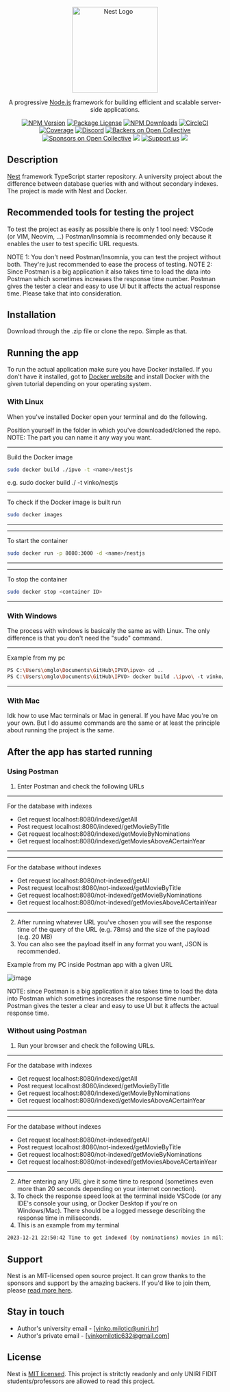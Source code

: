 <p align="center">
  <a href="http://nestjs.com/" target="blank"><img src="https://nestjs.com/img/logo-small.svg" width="200" alt="Nest Logo" /></a>
</p>

[circleci-image]: https://img.shields.io/circleci/build/github/nestjs/nest/master?token=abc123def456
[circleci-url]: https://circleci.com/gh/nestjs/nest

  <p align="center">A progressive <a href="http://nodejs.org" target="_blank">Node.js</a> framework for building efficient and scalable server-side applications.</p>
    <p align="center">
<a href="https://www.npmjs.com/~nestjscore" target="_blank"><img src="https://img.shields.io/npm/v/@nestjs/core.svg" alt="NPM Version" /></a>
<a href="https://www.npmjs.com/~nestjscore" target="_blank"><img src="https://img.shields.io/npm/l/@nestjs/core.svg" alt="Package License" /></a>
<a href="https://www.npmjs.com/~nestjscore" target="_blank"><img src="https://img.shields.io/npm/dm/@nestjs/common.svg" alt="NPM Downloads" /></a>
<a href="https://circleci.com/gh/nestjs/nest" target="_blank"><img src="https://img.shields.io/circleci/build/github/nestjs/nest/master" alt="CircleCI" /></a>
<a href="https://coveralls.io/github/nestjs/nest?branch=master" target="_blank"><img src="https://coveralls.io/repos/github/nestjs/nest/badge.svg?branch=master#9" alt="Coverage" /></a>
<a href="https://discord.gg/G7Qnnhy" target="_blank"><img src="https://img.shields.io/badge/discord-online-brightgreen.svg" alt="Discord"/></a>
<a href="https://opencollective.com/nest#backer" target="_blank"><img src="https://opencollective.com/nest/backers/badge.svg" alt="Backers on Open Collective" /></a>
<a href="https://opencollective.com/nest#sponsor" target="_blank"><img src="https://opencollective.com/nest/sponsors/badge.svg" alt="Sponsors on Open Collective" /></a>
  <a href="https://paypal.me/kamilmysliwiec" target="_blank"><img src="https://img.shields.io/badge/Donate-PayPal-ff3f59.svg"/></a>
    <a href="https://opencollective.com/nest#sponsor"  target="_blank"><img src="https://img.shields.io/badge/Support%20us-Open%20Collective-41B883.svg" alt="Support us"></a>
  <a href="https://twitter.com/nestframework" target="_blank"><img src="https://img.shields.io/twitter/follow/nestframework.svg?style=social&label=Follow"></a>
</p>
  <!--[![Backers on Open Collective](https://opencollective.com/nest/backers/badge.svg)](https://opencollective.com/nest#backer)
  [![Sponsors on Open Collective](https://opencollective.com/nest/sponsors/badge.svg)](https://opencollective.com/nest#sponsor)-->

## Description

[Nest](https://github.com/nestjs/nest) framework TypeScript starter repository.
A university project about the difference between database queries with and without secondary indexes.
The project is made with Nest and Docker.

## Recommended tools for testing the project

To test the project as easily as possible there is only 1 tool need: VSCode (or VIM, Neovim, ...) 
Postman/Insomnia is recommended only because it enables the user to test specific URL requests.

NOTE 1: You don't need Postman/Insomnia, you can test the project without both. They're just recommended to ease the process of testing.
NOTE 2: Since Postman is a big application it also takes time to load the data into Postman which sometimes increases the response time number. Postman gives the tester a clear and easy to use UI but it affects the actual response time. Please take that into consideration.

## Installation

Download through the .zip file or clone the repo. Simple as that.

## Running the app

To run the actual application make sure you have Docker installed.
If you don't have it installed, got to [Docker website](https://docs.docker.com/get-docker/) and install Docker with the given tutorial depending on your operating system. 

### With Linux

When you've installed Docker open your terminal and do the following.

Position yourself in the folder in which you've downloaded/cloned the repo.
NOTE: The <name> part you can name it any way you want.

***
Build the Docker image
```bash
sudo docker build ./ipvo -t <name>/nestjs 
```
e.g. sudo docker build ./ -t vinko/nestjs
***
To check if the Docker image is built run
```bash
sudo docker images
```
***

***
To start the container  
```bash
sudo docker run -p 8080:3000 -d <name>/nestjs
```
***

***
To stop the container
```bash
sudo docker stop <container ID>
```
***

### With Windows

The process with windows is basically the same as with Linux.
The only difference is that you don't need the "sudo" command.

***
Example from my pc
```bash
PS C:\Users\omglo\Documents\GitHub\IPVO\ipvo> cd ..
PS C:\Users\omglo\Documents\GitHub\IPVO> docker build .\ipvo\ -t vinko/nestjs
```
***

### With Mac

Idk how to use Mac terminals or Mac in general. If you have Mac you're on your own.
But I do assume commands are the same or at least the principle about running the project is the same.

## After the app has started running

### Using Postman

1. Enter Postman and check the following URLs
***
For the database with indexes
- Get request localhost:8080/indexed/getAll
- Post request localhost:8080/indexed/getMovieByTitle
- Get request localhost:8080/indexed/getMovieByNominations
- Get request localhost:8080/indexed/getMoviesAboveACertainYear
***

***
For the database without indexes
- Get request localhost:8080/not-indexed/getAll
- Post request localhost:8080/not-indexed/getMovieByTitle
- Get request localhost:8080/not-indexed/getMovieByNominations
- Get request localhost:8080/not-indexed/getMoviesAboveACertainYear
***

2. After running whatever URL you've chosen you will see the response time of the query of the URL (e.g. 78ms) and the size of the payload (e.g. 20 MB)
3. You can also see the payload itself in any format you want, JSON is recommended.

Example from my PC inside Postman app with a given URL

![image](https://github.com/Mastered1738/ipvo/assets/87418738/6417f6de-f21f-448b-bed5-edb13fd5ddce)

NOTE: since Postman is a big application it also takes time to load the data into Postman which sometimes increases the response time number. Postman gives the tester a clear and easy to use UI but it affects the actual response time.

### Without using Postman

1. Run your browser and check the following URLs.

***
For the database with indexes
- Get request localhost:8080/indexed/getAll
- Post request localhost:8080/indexed/getMovieByTitle
- Get request localhost:8080/indexed/getMovieByNominations
- Get request localhost:8080/indexed/getMoviesAboveACertainYear
***

***
For the database without indexes
- Get request localhost:8080/not-indexed/getAll
- Post request localhost:8080/not-indexed/getMovieByTitle
- Get request localhost:8080/not-indexed/getMovieByNominations
- Get request localhost:8080/not-indexed/getMoviesAboveACertainYear
***

2. After entering any URL give it some time to respond (sometimes even more than 20 seconds depending on your internet connection).
3. To check the response speed look at the terminal inside VSCode (or any IDE's console your using, or Docker Desktop if you're on Windows/Mac). There should be a logged messege describing the response time in miliseconds.
4. This is an example from my terminal
```bash
2023-12-21 22:50:42 Time to get indexed (by nominations) movies in miliseconds:  206.73747999999998
```

## Support

Nest is an MIT-licensed open source project. It can grow thanks to the sponsors and support by the amazing backers. If you'd like to join them, please [read more here](https://docs.nestjs.com/support).

## Stay in touch

- Author's university email - [vinko.milotic@uniri.hr]
- Author's private email - [vinkomilotic632@gmail.com]

## License

Nest is [MIT licensed](LICENSE).
This project is stritctly readonly and only UNIRI FIDIT students/professors are allowed to read this project. 
